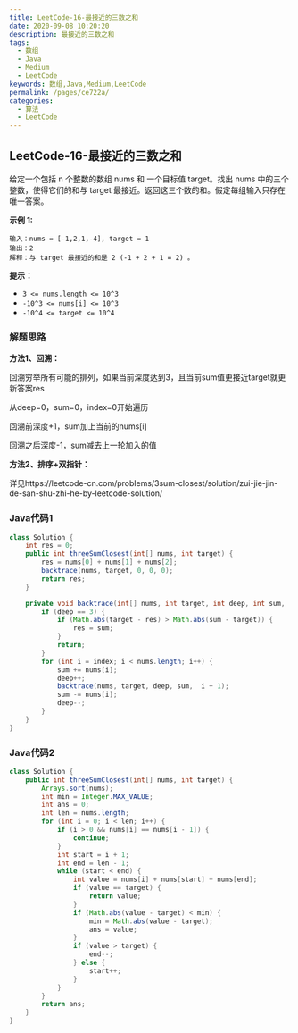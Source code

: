 ```yaml
---
title: LeetCode-16-最接近的三数之和
date: 2020-09-08 10:20:20
description: 最接近的三数之和
tags: 
  - 数组
  - Java
  - Medium
  - LeetCode
keywords: 数组,Java,Medium,LeetCode
permalink: /pages/ce722a/
categories: 
  - 算法
  - LeetCode
---
```


## LeetCode-16-最接近的三数之和

给定一个包括 n 个整数的数组 nums 和 一个目标值 target。找出 nums 中的三个整数，使得它们的和与 target 最接近。返回这三个数的和。假定每组输入只存在唯一答案。

 <!--more-->

**示例 1:**

```
输入：nums = [-1,2,1,-4], target = 1
输出：2
解释：与 target 最接近的和是 2 (-1 + 2 + 1 = 2) 。
```

**提示：**

- `3 <= nums.length <= 10^3`
- `-10^3 <= nums[i] <= 10^3`
- `-10^4 <= target <= 10^4`

### 解题思路

**方法1、回溯：**

回溯穷举所有可能的排列，如果当前深度达到3，且当前sum值更接近target就更新答案res

从deep=0，sum=0，index=0开始遍历

回溯前深度+1，sum加上当前的nums[i]

回溯之后深度-1，sum减去上一轮加入的值

**方法2、排序+双指针：**

详见https://leetcode-cn.com/problems/3sum-closest/solution/zui-jie-jin-de-san-shu-zhi-he-by-leetcode-solution/

### Java代码1

```java
class Solution {
    int res = 0;
    public int threeSumClosest(int[] nums, int target) {
        res = nums[0] + nums[1] + nums[2];
        backtrace(nums, target, 0, 0, 0);
        return res;
    }

    private void backtrace(int[] nums, int target, int deep, int sum,  int index) {
        if (deep == 3) {
            if (Math.abs(target - res) > Math.abs(sum - target)) {
                res = sum;
            }
            return;
        }
        for (int i = index; i < nums.length; i++) {
            sum += nums[i];
            deep++;
            backtrace(nums, target, deep, sum,  i + 1);
            sum -= nums[i];
            deep--;
        }
    }
}
```

### Java代码2

```java
class Solution {
    public int threeSumClosest(int[] nums, int target) {
        Arrays.sort(nums);
        int min = Integer.MAX_VALUE;
        int ans = 0;
        int len = nums.length;
        for (int i = 0; i < len; i++) {
            if (i > 0 && nums[i] == nums[i - 1]) {
                continue;
            }
            int start = i + 1;
            int end = len - 1;
            while (start < end) {
                int value = nums[i] + nums[start] + nums[end];
                if (value == target) {
                    return value;
                }
                if (Math.abs(value - target) < min) {
                    min = Math.abs(value - target);
                    ans = value;
                }
                if (value > target) {
                    end--;
                } else {
                    start++;
                }
            }
        }
        return ans;
    }
}
```

